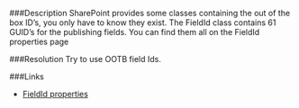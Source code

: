 ﻿<properties 
	pageTitle="RESP510255: Use FieldId class" 
    pageName="resp510255"
    parentPageId="csharp"
/>

###Description
SharePoint provides some classes containing the out of the box ID’s, you only have to know they exist. The FieldId class contains 61 GUID’s for the publishing fields. You can find them all on the FieldId properties page

###Resolution
Try to use OOTB field Ids.

###Links
- [FieldId properties](http://msdn.microsoft.com/en-us/library/microsoft.sharepoint.publishing.fieldid_properties.aspx)